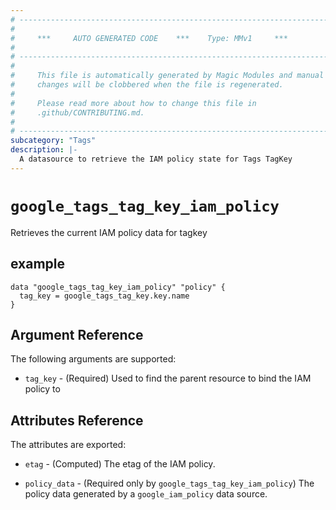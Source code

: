 ```yaml
---
# ----------------------------------------------------------------------------
#
#     ***     AUTO GENERATED CODE    ***    Type: MMv1     ***
#
# ----------------------------------------------------------------------------
#
#     This file is automatically generated by Magic Modules and manual
#     changes will be clobbered when the file is regenerated.
#
#     Please read more about how to change this file in
#     .github/CONTRIBUTING.md.
#
# ----------------------------------------------------------------------------
subcategory: "Tags"
description: |-
  A datasource to retrieve the IAM policy state for Tags TagKey
---
```



# `google_tags_tag_key_iam_policy`
Retrieves the current IAM policy data for tagkey



## example

```hcl
data "google_tags_tag_key_iam_policy" "policy" {
  tag_key = google_tags_tag_key.key.name
}
```

## Argument Reference

The following arguments are supported:

* `tag_key` - (Required) Used to find the parent resource to bind the IAM policy to

## Attributes Reference

The attributes are exported:

* `etag` - (Computed) The etag of the IAM policy.

* `policy_data` - (Required only by `google_tags_tag_key_iam_policy`) The policy data generated by
  a `google_iam_policy` data source.
